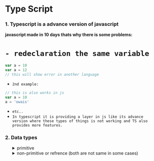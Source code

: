 # Type Script
### 1. Typescript is a advance version of javascript

<strong>javascript made in 10 days thats why there is some problems: </strong>

# `- redeclaration the same variable`

```javascript
var a = 10
var a = 12
// this will show error in another language
```

* `2nd example:`
```javascript
// this is also works in js
var a = 10
a = 'owais'
```
* `etc..`
* `In typescript it is providing a layer in js like its advance version where these types of things is not working and TS also provides more features.`


###  2. Data types

<ol>
<details>
<summary>primitive</summary>

* `there are 7 primitive data types:`
<strong> 
<ol value="number">
<li>String</li>
<li>Number</li>
<li>Bolean</li>
<li>Null</li>
<li>Undefined</li>
<li>Symbol</li>
<li>BigInt</li>
</ol>
</strong>
</details>

<details>
<summary>non-primitive or refrence (both are not same in some cases)</summary>
<strong>note: every three bracets are refrence that effects on parent <b>() {} [] <b> </strong> 

* `example:`
```javascript
  let a = [1,2,3,4,5];
  let b = a;
  b.pop() // this will effect on variable (a) too.
  console.log(a, b)
```
</details>
</ol>
